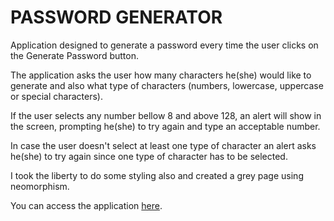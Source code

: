 <h1><strong>PASSWORD GENERATOR</strong></h1>

<p>Application designed to generate a password every time the user clicks on the Generate Password button.

The application asks the user how many characters he(she) would like to generate and also what type of characters (numbers, lowercase, uppercase or special characters).

If the user selects any number bellow 8 and above 128, an alert will show in the screen, prompting he(she) to try again and type an acceptable number.

In case the user doesn't select at least one type of character an alert asks he(she) to try again since one type of character has to be selected.

I took the liberty to do some styling also and created a grey page using neomorphism.

You can access the application [here](https://vjeuel.github.io/Homework-3/).
</p> 